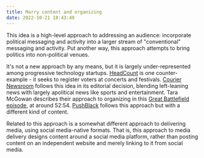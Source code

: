 ```yaml
---
title: Marry content and organizing
date: 2022-10-21 18:43:49
---
```


This idea is a high-level approach to addressing an audience: incorporate political messaging and activity into a larger stream of "conventional" messaging and activity. Put another way, this approach attempts to bring politics into non-political venues.

It's not a new approach by any means, but it is largely under-represented among progressive technology startups. [HeadCount](https://www.headcount.org/about-headcount/) is one counter-example - it seeks to register voters at concerts and festivals. [Courier Newsroom](https://couriernewsroom.com/) follows this idea in its editorial decision, blending left-leaning news with largely apolitical news like sports and entertainment. Tara McGowan describes their approach to organizing in this [Great Battlefield episode](https://www.resistancedashboard.com/node/1096), at around 52:54. [PushBlack](https://pushblack.org/) follows this approach but with a different kind of content.

Related to this approach is a somewhat different approach to delivering media, using social media-native formats. That is, this approach to media delivery designs content around a social media platform, rather than posting content on an independent website and merely linking to it from social media.